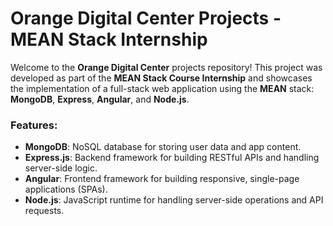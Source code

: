 # Orange Digital Center Projects - MEAN Stack Internship

Welcome to the **Orange Digital Center** projects repository! This project was developed as part of the **MEAN Stack Course Internship** and showcases the implementation of a full-stack web application using the **MEAN** stack: **MongoDB**, **Express**, **Angular**, and **Node.js**.

### Features:
- **MongoDB**: NoSQL database for storing user data and app content.
- **Express.js**: Backend framework for building RESTful APIs and handling server-side logic.
- **Angular**: Frontend framework for building responsive, single-page applications (SPAs).
- **Node.js**: JavaScript runtime for handling server-side operations and API requests.

